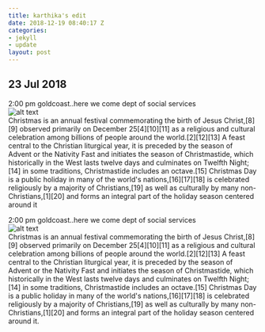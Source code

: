 ```yaml
---
title: karthika's edit
date: 2018-12-19 08:40:17 Z
categories:
- jekyll
- update
layout: post
---
```


## 23 Jul 2018

2:00 pm goldcoast..here we come dept of social services  
 ![alt text](https://encrypted-tbn0.gstatic.com/images?q=tbn:ANd9GcSdcwjqGV8td_KP4YhVfIjcXrBOAILF1ARunW-QQ-5AagjzHZIQ0w "Christmas-tree")  
 Christmas is an annual festival commemorating the birth of Jesus
Christ,[8][9] observed primarily on December 25[4][10][11] as a
religious and cultural celebration among billions of people around
the world.[2][12][13] A feast central to the Christian liturgical
year, it is preceded by the season of Advent or the Nativity Fast
and initiates the season of Christmastide, which historically in
the West lasts twelve days and culminates on Twelfth Night;[14] in
some traditions, Christmastide includes an octave.[15] Christmas
Day is a public holiday in many of the world's
nations,[16][17][18] is celebrated religiously by a majority of
Christians,[19] as well as culturally by many
non-Christians,[1][20] and forms an integral part of the holiday
season centered around it

2:00 pm goldcoast..here we come dept of social services  
 ![alt text](https://encrypted-tbn0.gstatic.com/images?q=tbn:ANd9GcSdcwjqGV8td_KP4YhVfIjcXrBOAILF1ARunW-QQ-5AagjzHZIQ0w "Christmas-tree")  
 Christmas is an annual festival commemorating the birth of Jesus
Christ,[8][9] observed primarily on December 25[4][10][11] as a
religious and cultural celebration among billions of people around
the world.[2][12][13] A feast central to the Christian liturgical
year, it is preceded by the season of Advent or the Nativity Fast
and initiates the season of Christmastide, which historically in
the West lasts twelve days and culminates on Twelfth Night;[14] in
some traditions, Christmastide includes an octave.[15] Christmas
Day is a public holiday in many of the world's
nations,[16][17][18] is celebrated religiously by a majority of
Christians,[19] as well as culturally by many
non-Christians,[1][20] and forms an integral part of the holiday
season centered around it.
